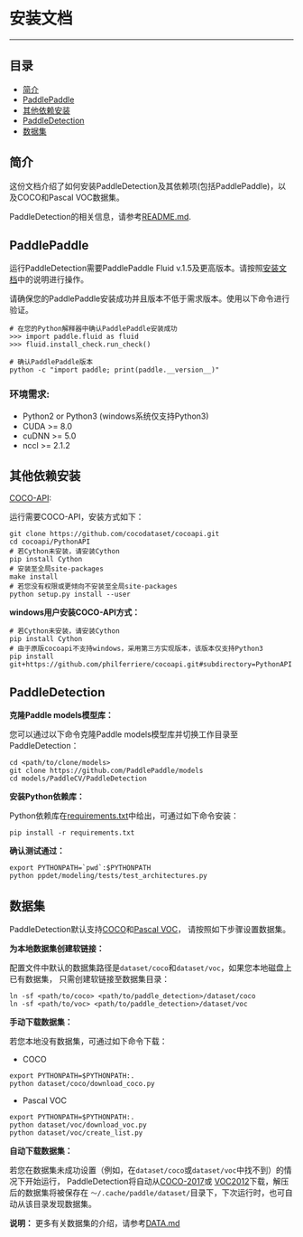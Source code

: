 # 安装文档

---
## 目录

- [简介](#introduction)
- [PaddlePaddle](#paddlepaddle)
- [其他依赖安装](#other-dependencies)
- [PaddleDetection](#paddle-detection)
- [数据集](#datasets)


## 简介

这份文档介绍了如何安装PaddleDetection及其依赖项(包括PaddlePaddle)，以及COCO和Pascal VOC数据集。

PaddleDetection的相关信息，请参考[README.md](../README.md).


## PaddlePaddle


运行PaddleDetection需要PaddlePaddle Fluid v.1.5及更高版本。请按照[安装文档](http://www.paddlepaddle.org.cn/)中的说明进行操作。

请确保您的PaddlePaddle安装成功并且版本不低于需求版本。使用以下命令进行验证。

```
# 在您的Python解释器中确认PaddlePaddle安装成功
>>> import paddle.fluid as fluid
>>> fluid.install_check.run_check()

# 确认PaddlePaddle版本
python -c "import paddle; print(paddle.__version__)"
```

### 环境需求:

- Python2 or Python3 (windows系统仅支持Python3)
- CUDA >= 8.0
- cuDNN >= 5.0
- nccl >= 2.1.2


## 其他依赖安装

[COCO-API](https://github.com/cocodataset/cocoapi):

运行需要COCO-API，安装方式如下：

    git clone https://github.com/cocodataset/cocoapi.git
    cd cocoapi/PythonAPI
    # 若Cython未安装，请安装Cython
    pip install Cython
    # 安装至全局site-packages
    make install
    # 若您没有权限或更倾向不安装至全局site-packages
    python setup.py install --user

**windows用户安装COCO-API方式：**

    # 若Cython未安装，请安装Cython
    pip install Cython
    # 由于原版cocoapi不支持windows，采用第三方实现版本，该版本仅支持Python3
    pip install git+https://github.com/philferriere/cocoapi.git#subdirectory=PythonAPI

## PaddleDetection

**克隆Paddle models模型库：**

您可以通过以下命令克隆Paddle models模型库并切换工作目录至PaddleDetection：

```
cd <path/to/clone/models>
git clone https://github.com/PaddlePaddle/models
cd models/PaddleCV/PaddleDetection
```

**安装Python依赖库：**

Python依赖库在[requirements.txt](../requirements.txt)中给出，可通过如下命令安装：

```
pip install -r requirements.txt
```

**确认测试通过：**

```
export PYTHONPATH=`pwd`:$PYTHONPATH
python ppdet/modeling/tests/test_architectures.py
```


## 数据集


PaddleDetection默认支持[COCO](http://cocodataset.org)和[Pascal VOC](http://host.robots.ox.ac.uk/pascal/VOC/)，
请按照如下步骤设置数据集。

**为本地数据集创建软链接：**


配置文件中默认的数据集路径是`dataset/coco`和`dataset/voc`，如果您本地磁盘上已有数据集，
只需创建软链接至数据集目录：

```
ln -sf <path/to/coco> <path/to/paddle_detection>/dataset/coco
ln -sf <path/to/voc> <path/to/paddle_detection>/dataset/voc
```

**手动下载数据集：**

若您本地没有数据集，可通过如下命令下载：

- COCO

```
export PYTHONPATH=$PYTHONPATH:.
python dataset/coco/download_coco.py
```

- Pascal VOC

```
export PYTHONPATH=$PYTHONPATH:.
python dataset/voc/download_voc.py
python dataset/voc/create_list.py
```

**自动下载数据集：**

若您在数据集未成功设置（例如，在`dataset/coco`或`dataset/voc`中找不到）的情况下开始运行，
PaddleDetection将自动从[COCO-2017](http://images.cocodataset.org)或
[VOC2012](http://host.robots.ox.ac.uk/pascal/VOC)下载，解压后的数据集将被保存在
`〜/.cache/paddle/dataset/`目录下，下次运行时，也可自动从该目录发现数据集。


**说明：** 更多有关数据集的介绍，请参考[DATA.md](DATA_cn.md)

